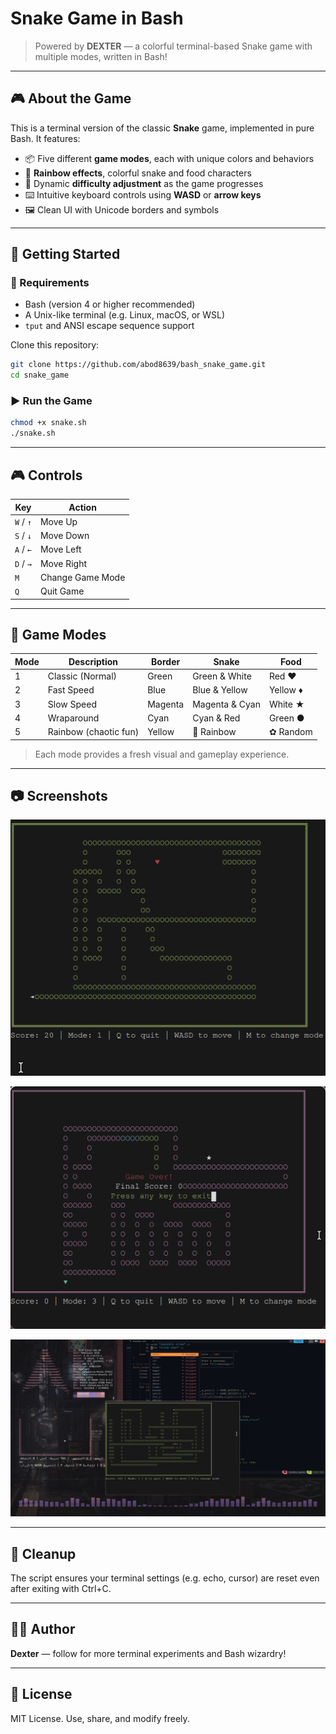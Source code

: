 # Snake Game in Bash

<!-- ![Screenshot](images/screenshot.png) -->

> Powered by **DEXTER** — a colorful terminal-based Snake game with multiple modes, written in Bash!

---

## 🎮 About the Game

This is a terminal version of the classic **Snake** game, implemented in pure Bash. It features:

- 📦 Five different **game modes**, each with unique colors and behaviors
- 🌈 **Rainbow effects**, colorful snake and food characters
- 🧠 Dynamic **difficulty adjustment** as the game progresses
- ⌨️ Intuitive keyboard controls using **WASD** or **arrow keys**
- 🖼️ Clean UI with Unicode borders and symbols

---

## 🚀 Getting Started

### 🧾 Requirements
- Bash (version 4 or higher recommended)
- A Unix-like terminal (e.g. Linux, macOS, or WSL)
- `tput` and ANSI escape sequence support

 Clone this repository:
```bash
git clone https://github.com/abod8639/bash_snake_game.git
cd snake_game
```

### ▶️ Run the Game
```bash
chmod +x snake.sh
./snake.sh
```

<!-- > 💡 For best experience, maximize your terminal window. -->

---

## 🎮 Controls
| Key | Action          |
|-----|-----------------|
| `W` / `↑` | Move Up          |
| `S` / `↓` | Move Down        |
| `A` / `←` | Move Left        |
| `D` / `→` | Move Right       |
| `M`       | Change Game Mode |
| `Q`       | Quit Game        |

---

## 🧪 Game Modes
| Mode | Description           | Border  | Snake         | Food        |
|------|-----------------------|---------|---------------|-------------|
| 1    | Classic (Normal)      | Green   | Green & White | Red ♥       |
| 2    | Fast Speed            | Blue    | Blue & Yellow | Yellow ♦    |
| 3    | Slow Speed            | Magenta | Magenta & Cyan| White ★     |
| 4    | Wraparound            | Cyan    | Cyan & Red    | Green ●     |
| 5    | Rainbow (chaotic fun)| Yellow  | 🌈 Rainbow     | ✿ Random    |

> Each mode provides a fresh visual and gameplay experience.


---

## 📷 Screenshots


<!-- (images/250417_20h49m46s_screenshot.png) -->

![Rainbow Snake](images/250417_20h55m32s_screenshot.png)

![Rainbow Snake](images/image.png)

![Rainbow Snake](images/250417_20h49m46s_screenshot.png)

---

## 🧹 Cleanup
The script ensures your terminal settings (e.g. echo, cursor) are reset even after exiting with Ctrl+C.

---

## 🧑‍💻 Author
**Dexter** — follow for more terminal experiments and Bash wizardry!

---

## 📜 License
MIT License. Use, share, and modify freely.
